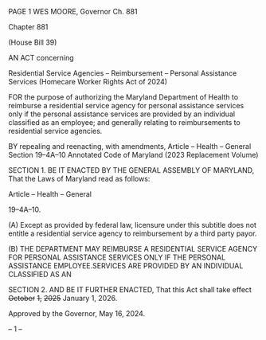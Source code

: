 PAGE 1
WES MOORE, Governor Ch. 881

Chapter 881

(House Bill 39)

AN ACT concerning

Residential Service Agencies – Reimbursement – Personal Assistance Services
(Homecare Worker Rights Act of 2024)

FOR the purpose of authorizing the Maryland Department of Health to reimburse a
residential service agency for personal assistance services only if the personal
assistance services are provided by an individual classified as an employee; and
generally relating to reimbursements to residential service agencies.

BY repealing and reenacting, with amendments,
Article – Health – General
Section 19–4A–10
Annotated Code of Maryland
(2023 Replacement Volume)

SECTION 1. BE IT ENACTED BY THE GENERAL ASSEMBLY OF MARYLAND,
That the Laws of Maryland read as follows:

Article – Health – General

19–4A–10.

(A) Except as provided by federal law, licensure under this subtitle does not
entitle a residential service agency to reimbursement by a third party payor.

(B) THE DEPARTMENT MAY REIMBURSE A RESIDENTIAL SERVICE AGENCY
FOR PERSONAL ASSISTANCE SERVICES ONLY IF THE PERSONAL ASSISTANCE
EMPLOYEE.SERVICES ARE PROVIDED BY AN INDIVIDUAL CLASSIFIED AS AN

SECTION 2. AND BE IT FURTHER ENACTED, That this Act shall take effect
~~October~~ ~~1,~~ ~~2025~~ January 1, 2026.

Approved by the Governor, May 16, 2024.

– 1 –